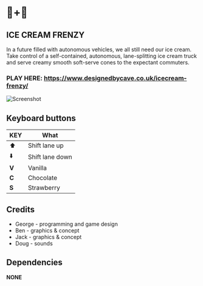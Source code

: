 # 🍦+🚚

## ICE CREAM FRENZY

In a future filled with autonomous vehicles, we all still need our ice cream. Take control of a self-contained, autonomous, lane-splitting ice cream truck and serve creamy smooth soft-serve cones to the expectant commuters.

### **PLAY HERE:** https://www.designedbycave.co.uk/icecream-frenzy/

![Screenshot](https://www.designedbycave.co.uk/icecream-frenzy/docs/screenshot.png)

## Keyboard buttons

| KEY | What |
| --- | --- |
| ⬆️ | Shift lane up |
| ⬇️ | Shift lane down |
| **V** | Vanilla |
| **C** | Chocolate |
| **S** | Strawberry |

## Credits

- George - programming and game design
- Ben - graphics & concept
- Jack - graphics & concept
- Doug - sounds

## Dependencies

**NONE**
